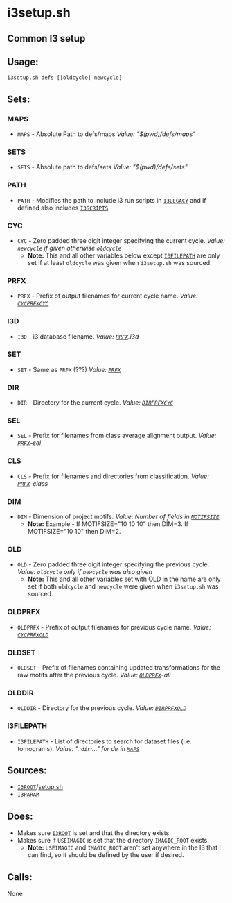 # i3setup.sh

## Common I3 setup

## Usage: 
`i3setup.sh defs [[oldcycle] newcycle]`

## Sets:
### MAPS
* `MAPS` - Absolute Path to defs/maps *Value: "$(pwd)/defs/maps"*

### SETS
* `SETS` - Absolute path to defs/sets *Value: "$(pwd)/defs/sets"*

### PATH
* `PATH` - Modifies the path to include i3 run scripts in
  [`I3LEGACY`](setup.md#i3legacy) and if defined also includes
  [`I3SCRIPTS`](i3param.md#i3scripts). 

### CYC
* `CYC` - Zero padded three digit integer specifying the current cycle.
  *Value: `newcycle` if given otherwise `oldcycle`*
    * **Note:** This and all other variables below except
      [`I3FILEPATH`](#i3filepath) are only set if at least `oldcycle` was given
      when `i3setup.sh` was sourced.

### PRFX
* `PRFX` - Prefix of output filenames for current cycle name.
  *Value: [`CYCPRFX`](./i3param.md#cycprfx)[`CYC`](#cyc)*

### I3D
* `I3D` - i3 database filename. *Value: [`PRFX`](#prfx).i3d*

### SET
* `SET` - Same as `PRFX` (???) *Value: [`PRFX`](#prfx)*

### DIR
* `DIR` - Directory for the current cycle.
  *Value: [`DIRPRFX`](./i3param.md#dirprfx)[`CYC`](#cyc)*

### SEL
* `SEL` - Prefix for filenames from class average alignment output.
  *Value: [`PRFX`](#prfx)-sel*

### CLS
* `CLS` - Prefix for filenames and directories from classification.
  *Value: [`PRFX`](#prfx)-class*

### DIM
* `DIM` - Dimension of project motifs.
  *Value: Number of fields in [`MOTIFSIZE`](./i3param.md#motifsize)*
    * **Note:** Example - If MOTIFSIZE="10 10 10" then DIM=3.
      If MOTIFSIZE="10 10" then DIM=2.

### OLD
* `OLD` - Zero padded three digit integer specifying the previous cycle.
  *Value: `oldcycle` only if `newcycle` was also given*
    * **Note:** This and all other variables set with OLD in the name are only
      set if both `oldcycle` and `newcycle` were given when `i3setup.sh` was
      sourced.

### OLDPRFX
* `OLDPRFX` - Prefix of output filenames for previous cycle name.
  *Value: [`CYCPRFX`](#cycprfx)[`OLD`](#old)*

### OLDSET
* `OLDSET` - Prefix of filenames containing updated transformations for the raw
  motifs after the previous cycle. *Value: [`OLDPRFX`](#oldprfx)-ali*

### OLDDIR
* `OLDDIR` - Directory for the previous cycle.
  *Value: [`DIRPRFX`](./i3param.md#dirprfx)[`OLD`](#old)*

### I3FILEPATH
* `I3FILEPATH` - List of directories to search for dataset files (i.e.
  tomograms). *Value: ".:`dir`:..." for dir in [`MAPS`](#maps)*

## Sources:
* [`I3ROOT`](./protomoSetup.md#i3root)/[setup.sh](./protomoSetup.md)
* [`I3PARAM`](./i3param.md)

## Does:
* Makes sure [`I3ROOT`](./protomoSetup.md#i3root) is set and that the directory
  exists.
* Makes sure if `USEIMAGIC` is set that the directory `IMAGIC_ROOT` exists.
    * **Note:** `USEIMAGIC` and `IMAGIC_ROOT` aren't set anywhere in the I3 that
      I can find, so it should be defined by the user if desired.

## Calls:
None
